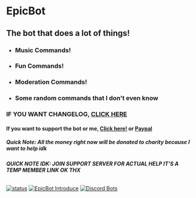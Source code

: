 # EpicBot
## The bot that does a lot of things!
* ### Music Commands!
* ### Fun Commands!
* ### Moderation Commands!
* ### Some random commands that I don't even know
### IF YOU WANT CHANGELOG, **[CLICK HERE](https://github.com/Justin2528/EpicBot/blob/glitch/CHANGELOG.md)**
#### If you want to support the bot or me, [Click here!](https://www.patreon.com/join/discordepicbot/ "Patreon") or [Paypal](https://www.paypal.me/DaJustin2528)
##### ***Quick Note***: All the money ***right now*** will be donated to charity because I want to help idk
###### ***QUICK NOTE IDK: JOIN SUPPORT SERVER FOR ACTUAL HELP IT'S A TEMP MEMBER LINK OK THX***

[![status](https://travis-ci.com/Justin2528/EpicBot.svg?branch=glitch)](https://travis-ci.com/Justin2528/EpicBot)
[![EpicBot Introduce](https://res.cloudinary.com/marcomontalbano/image/upload/v1580818268/video_to_markdown/images/vimeo--389224374-c05b58ac6eb4c4700831b2b3070cd403.jpg)](https://vimeo.com/389224374 "EpicBot Introduce")
[![Discord Bots](https://top.gg/api/widget/667975393495613442.svg)](https://top.gg/bot/667975393495613442)